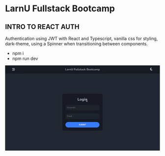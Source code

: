 # LarnU Fullstack Bootcamp

## INTRO TO REACT AUTH

Authentication using JWT with React and Typescript, vanilla css for styling, dark-theme, using a Spinner when transitioning between components.

- npm i
- npm run dev

![plot](./src/assets/chrome-capture-2022-7-2.gif)
